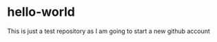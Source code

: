 hello-world
===========

This is just a test repository as I am going to start a new github account
